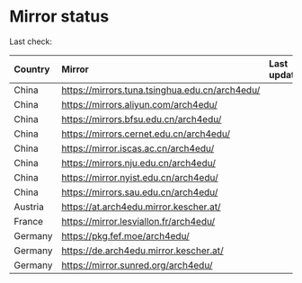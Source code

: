 <script src="./time.js"></script>
# Mirror status
Last check: <script type="text/javascript">localize(1722194083.5589864);</script>

|Country|Mirror|Last update|
|:------|:-----|:----------|
|China|https://mirrors.tuna.tsinghua.edu.cn/arch4edu/|<script type="text/javascript">localize(1722148475);</script>|
|China|https://mirrors.aliyun.com/arch4edu/|<script type="text/javascript">localize(1722148475);</script>|
|China|https://mirrors.bfsu.edu.cn/arch4edu/|<script type="text/javascript">localize(1722148475);</script>|
|China|https://mirrors.cernet.edu.cn/arch4edu/|<script type="text/javascript">localize(1722148475);</script>|
|China|https://mirror.iscas.ac.cn/arch4edu/|<script type="text/javascript">localize(1722148475);</script>|
|China|https://mirrors.nju.edu.cn/arch4edu/|<script type="text/javascript">localize(1722105318);</script>|
|China|https://mirror.nyist.edu.cn/arch4edu/|<script type="text/javascript">localize(1722148475);</script>|
|China|https://mirrors.sau.edu.cn/arch4edu/|<script type="text/javascript">localize(1722148475);</script>|
|Austria|https://at.arch4edu.mirror.kescher.at/|<script type="text/javascript">localize(1722148475);</script>|
|France|https://mirror.lesviallon.fr/arch4edu/|<script type="text/javascript">localize(1722148475);</script>|
|Germany|https://pkg.fef.moe/arch4edu/|<script type="text/javascript">localize(1722148475);</script>|
|Germany|https://de.arch4edu.mirror.kescher.at/|<script type="text/javascript">localize(1722148475);</script>|
|Germany|https://mirror.sunred.org/arch4edu/|<script type="text/javascript">localize(1722148475);</script>|

<script src="./tablefilter/tablefilter.js"></script>
<script src="./table.js"></script>